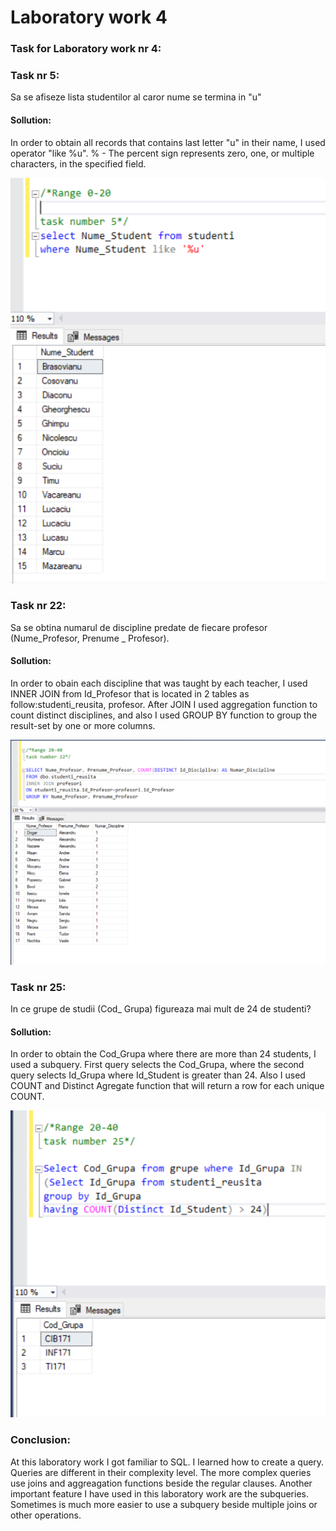 # Laboratory work 4

### Task for Laboratory work nr 4:

### Task nr 5:
Sa se afiseze lista studentilor al caror nume se termina in "u"
 
#### Sollution:
In order to obtain all records that contains last letter "u" in their name, I used operator "like %u".
% - The percent sign represents zero, one, or multiple characters, in the specified field.

![alttext](https://github.com/lungu25/DatabaseLabs/blob/master/Lab4/Lab4Screens/task5.PNG)

### Task nr 22:
Sa se obtina numarul de discipline predate de fiecare profesor (Nume_Profesor, Prenume _ Profesor).

#### Sollution:
In order to obain each discipline that was taught by each teacher, I used INNER JOIN from Id_Profesor that is located in 2 tables
as follow:studenti_reusita, profesor. After JOIN I used aggregation function to count distinct disciplines, and also I used 
GROUP BY function to group the result-set by one or more columns.

![alttext](https://github.com/lungu25/DatabaseLabs/blob/master/Lab4/Lab4Screens/task22.PNG)


### Task nr 25:
In ce grupe de studii (Cod_ Grupa) figureaza mai mult de 24 de studenti? 

#### Sollution:
In order to obtain the Cod_Grupa where there are more than 24 students, I used a subquery.
First query selects the Cod_Grupa, where the second query selects Id_Grupa where Id_Student is greater than 24.
Also I used COUNT and Distinct Agregate function that will return a row for each unique COUNT.

![alttext](https://github.com/lungu25/DatabaseLabs/blob/master/Lab4/Lab4Screens/task25.PNG)

### Conclusion:
At this laboratory work I got familiar to SQL. I learned how to create a query. Queries are different in their complexity level. The more complex queries use joins and aggreagation functions beside the regular clauses. Another important feature I have used in this laboratory work are the subqueries. Sometimes is much more easier to use a subquery beside multiple joins or other operations.
